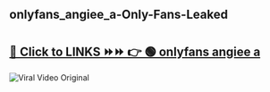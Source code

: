 
 ## onlyfans_angiee_a-Only-Fans-Leaked

# <h2><a href="https://clipsfans.com/onlyfans_angiee_a&ref=git">🔗 Click to LINKS ⏩⏩ 👉 🟢 onlyfans angiee a </a></h2>

<a href="https://clipsfans.com/onlyfans_angiee_a&ref=git" rel="nofollow" data-target="animated-image.originalLink"><img src="https://i.ibb.co.com/xMMVF88/686577567.gif" alt="Viral Video Original" style="max-width: 100%; display: inline-block;" data-target="animated-image.originalImage"></a>
